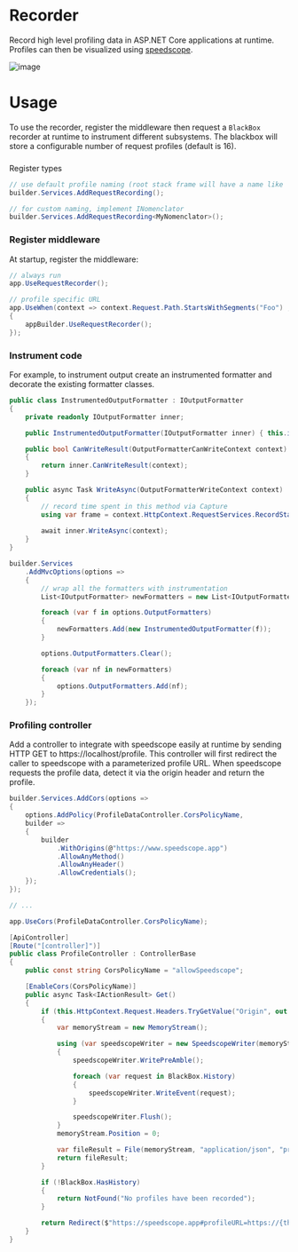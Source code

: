 # Recorder
Record high level profiling data in ASP.NET Core applications at runtime. Profiles can then be visualized using [speedscope](https://github.com/jlfwong/speedscope).

![image](https://user-images.githubusercontent.com/12851828/222244380-f5b1138f-ba71-4c77-831b-59cc556ff539.png)


# Usage

To use the recorder, register the middleware then request a `BlackBox` recorder at runtime to instrument different subsystems. The blackbox will store a configurable number of request profiles (default is 16).

###

Register types

```cs
// use default profile naming (root stack frame will have a name like 'GET relative/url?queryparams')
builder.Services.AddRequestRecording();

// for custom naming, implement INomenclator
builder.Services.AddRequestRecording<MyNomenclator>();
```

### Register middleware

At startup, register the middleware:

```cs
// always run 
app.UseRequestRecorder();

// profile specific URL
app.UseWhen(context => context.Request.Path.StartsWithSegments("Foo") , appBuilder =>
{
    appBuilder.UseRequestRecorder();
});
```

### Instrument code

For example, to instrument output create an instrumented formatter and decorate the existing formatter classes.

```cs
public class InstrumentedOutputFormatter : IOutputFormatter
{
    private readonly IOutputFormatter inner;

    public InstrumentedOutputFormatter(IOutputFormatter inner) { this.inner = inner; }

    public bool CanWriteResult(OutputFormatterCanWriteContext context)
    {
        return inner.CanWriteResult(context);
    }

    public async Task WriteAsync(OutputFormatterWriteContext context)
    {
        // record time spent in this method via Capture
        using var frame = context.HttpContext.RequestServices.RecordStackFrame("OutputFormatter");
        
        await inner.WriteAsync(context);
    }
}
```

```cs
builder.Services
    .AddMvcOptions(options => 
    {
        // wrap all the formatters with instrumentation
        List<IOutputFormatter> newFormatters = new List<IOutputFormatter>(options.OutputFormatters.Count);

        foreach (var f in options.OutputFormatters)
        {
            newFormatters.Add(new InstrumentedOutputFormatter(f));
        }

        options.OutputFormatters.Clear();

        foreach (var nf in newFormatters)
        {
            options.OutputFormatters.Add(nf);
        }
    });
```

### Profiling controller

Add a controller to integrate with speedscope easily at runtime by sending HTTP GET to https://localhost/profile. This controller will first redirect the caller to speedscope with a parameterized profile URL. When speedscope requests the profile data, detect it via the origin header and return the profile.

```cs
builder.Services.AddCors(options =>
{
    options.AddPolicy(ProfileDataController.CorsPolicyName,
    builder =>
    {
        builder
            .WithOrigins(@"https://www.speedscope.app")
            .AllowAnyMethod()
            .AllowAnyHeader()
            .AllowCredentials();
    });
});

// ...

app.UseCors(ProfileDataController.CorsPolicyName);
```

```cs
[ApiController]
[Route("[controller]")]
public class ProfileController : ControllerBase
{
    public const string CorsPolicyName = "allowSpeedscope";

    [EnableCors(CorsPolicyName)]
    public async Task<IActionResult> Get()
    {
        if (this.HttpContext.Request.Headers.TryGetValue("Origin", out var origin) && origin[0] == "https://www.speedscope.app")
        {
            var memoryStream = new MemoryStream();

            using (var speedscopeWriter = new SpeedscopeWriter(memoryStream))
            {
                speedscopeWriter.WritePreAmble();

                foreach (var request in BlackBox.History)
                {
                    speedscopeWriter.WriteEvent(request);
                }

                speedscopeWriter.Flush();
            }
            memoryStream.Position = 0;

            var fileResult = File(memoryStream, "application/json", "profile.json");
            return fileResult;
        }

        if (!BlackBox.HasHistory)
        {
            return NotFound("No profiles have been recorded");
        }

        return Redirect($"https://speedscope.app#profileURL=https://{this.HttpContext.Request.Host}/Profile");
    }
}
```
